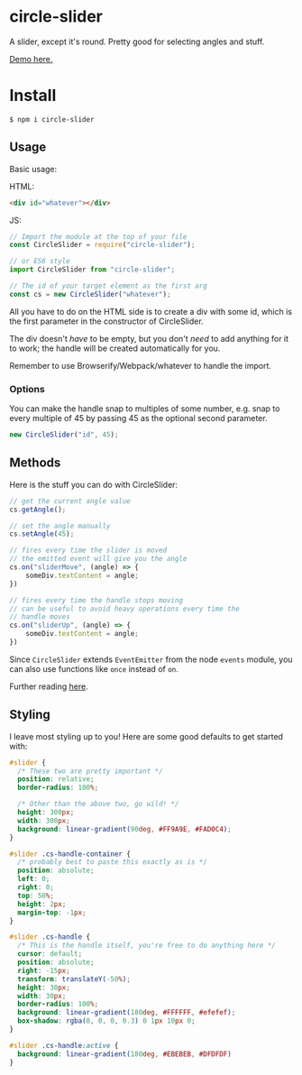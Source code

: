 # circle-slider
A slider, except it's round.
Pretty good for selecting angles and stuff.

[Demo here.](https://willwull.github.io/circle-slider/)

# Install
```
$ npm i circle-slider
```

## Usage
Basic usage:

HTML:
``` html
<div id="whatever"></div>
```

JS:
``` js
// Import the module at the top of your file
const CircleSlider = require("circle-slider");

// or ES6 style
import CircleSlider from "circle-slider";

// The id of your target element as the first arg
const cs = new CircleSlider("whatever");
```

All you have to do on the HTML side is to create a div with some id, which is the first parameter in the constructor of CircleSlider.

The div doesn't *have* to be empty, but you don't *need* to add anything for it to work; the handle will be created automatically for you.

Remember to use Browserify/Webpack/whatever to handle the import.

### Options
You can make the handle snap to multiples of some number, e.g. snap to every multiple of 45 by passing 45 as the optional second parameter.
``` js
new CircleSlider("id", 45);
```

## Methods
Here is the stuff you can do with CircleSlider:

``` js
// get the current angle value
cs.getAngle();

// set the angle manually
cs.setAngle(45);

// fires every time the slider is moved
// the emitted event will give you the angle
cs.on("sliderMove", (angle) => {
    someDiv.textContent = angle;
})

// fires every time the handle stops moving
// can be useful to avoid heavy operations every time the
// handle moves
cs.on("sliderUp", (angle) => {
    someDiv.textContent = angle;
})
```

Since `CircleSlider` extends `EventEmitter` from the node `events` module, you can also use functions like `once` instead of `on`.

Further reading [here](https://nodejs.org/api/events.html#events_class_eventemitter).

## Styling
I leave most styling up to you! Here are some good defaults to get started with:

``` css
#slider {
  /* These two are pretty important */
  position: relative;
  border-radius: 100%;

  /* Other than the above two, go wild! */
  height: 300px;
  width: 300px;
  background: linear-gradient(90deg, #FF9A9E, #FAD0C4);
}

#slider .cs-handle-container {
  /* probably best to paste this exactly as is */
  position: absolute;
  left: 0;
  right: 0;
  top: 50%;
  height: 2px;
  margin-top: -1px;
}

#slider .cs-handle {
  /* This is the handle itself, you're free to do anything here */
  cursor: default;
  position: absolute;
  right: -15px;
  transform: translateY(-50%);
  height: 30px;
  width: 30px;
  border-radius: 100%;
  background: linear-gradient(180deg, #FFFFFF, #efefef);
  box-shadow: rgba(0, 0, 0, 0.3) 0 1px 10px 0;
}

#slider .cs-handle:active {
  background: linear-gradient(180deg, #EBEBEB, #DFDFDF)
}
```
